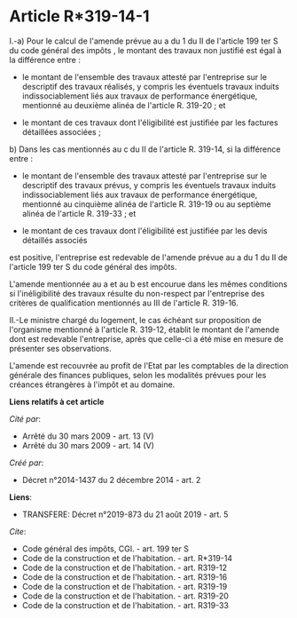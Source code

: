 # Article R*319-14-1

I.-a) Pour le calcul de l'amende prévue au a du 1 du II de l'article 199 ter S du code général des impôts , le montant des
travaux non justifié est égal à la différence entre :

- le montant de l'ensemble des travaux attesté par l'entreprise sur le descriptif des travaux réalisés, y compris les
éventuels travaux induits indissociablement liés aux travaux de performance énergétique, mentionné au deuxième alinéa de
l'article R. 319-20 ; et

- le montant de ces travaux dont l'éligibilité est justifiée par les factures détaillées associées ; 

b) Dans les cas mentionnés au c du II de l'article R. 319-14, si la différence entre :

- le montant de l'ensemble des travaux attesté par l'entreprise sur le descriptif des travaux prévus, y compris les éventuels
travaux induits indissociablement liés aux travaux de performance énergétique, mentionné au cinquième alinéa de l'article R.
319-19 ou au septième alinéa de l'article R. 319-33 ; et

- le montant de ces travaux dont l'éligibilité est justifiée par les devis détaillés associés 

est positive, l'entreprise est redevable de l'amende prévue au a du 1 du II de l'article 199 ter S du code général des
impôts. 

L'amende mentionnée au a et au b est encourue dans les mêmes conditions si l'inéligibilité des travaux résulte du non-respect
par l'entreprise des critères de qualification mentionnés au III de l'article R. 319-16. 

II.-Le ministre chargé du logement, le cas échéant sur proposition de l'organisme mentionné à l'article R. 319-12, établit le
montant de l'amende dont est redevable l'entreprise, après que celle-ci a été mise en mesure de présenter ses observations. 

L'amende est recouvrée au profit de l'Etat par les comptables de la direction générale des finances publiques, selon les
modalités prévues pour les créances étrangères à l'impôt et au domaine.

**Liens relatifs à cet article**

_Cité par_:

  - Arrêté du 30 mars 2009 - art. 13 (V)
  - Arrêté du 30 mars 2009 - art. 14 (V)

_Créé par_:

  - Décret n°2014-1437 du 2 décembre 2014 - art. 2

**Liens**:

  - TRANSFERE: Décret n°2019-873 du 21 août 2019 - art. 5

_Cite_:

  - Code général des impôts, CGI. - art. 199 ter S
  - Code de la construction et de l'habitation. - art. R*319-14
  - Code de la construction et de l'habitation. - art. R319-12
  - Code de la construction et de l'habitation. - art. R319-16
  - Code de la construction et de l'habitation. - art. R319-19
  - Code de la construction et de l'habitation. - art. R319-20
  - Code de la construction et de l'habitation. - art. R319-33
